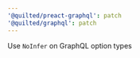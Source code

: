 ```yaml
---
'@quilted/preact-graphql': patch
'@quilted/graphql': patch
---
```


Use `NoInfer` on GraphQL option types
